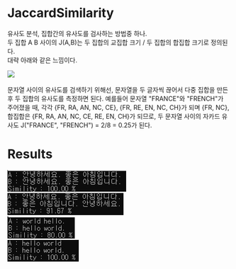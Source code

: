 # JaccardSimilarity
유사도 분석, 집합간의 유사도를 검사하는 방법중 하나.  
두 집합 A B 사이의 J(A,B)는 두 집합의 교집합 크기 / 두 집합의 합집합 크기로 정의된다.  
대략 아래와 같은 느낌이다.

![](https://neo4j.com/docs/graph-algorithms/current/images/jaccard.png)  

문자열 사이의 유사도를 검색하기 위해선, 문자열을 두 글자씩 끊어서 다중 집합을 만든 후 두 집합의 유사도를 측정하면 된다. 예를들어 문자열 "FRANCE"와 "FRENCH"가 주어졌을 때, 각각  {FR, RA, AN, NC, CE}, {FR, RE, EN, NC, CH}가 되며 {FR, NC}, 합집합은 {FR, RA, AN, NC, CE, RE, EN, CH}가 되므로, 두 문자열 사이의 자카드 유사도 J("FRANCE", "FRENCH") = 2/8 = 0.25가 된다.


# Results
![](./images/simility_kor_b.jpg)  
![](./images/simility_kor.jpg)  
![](./images/simility_eng.jpg)  
![](./images/simility_eng_b.jpg)  
